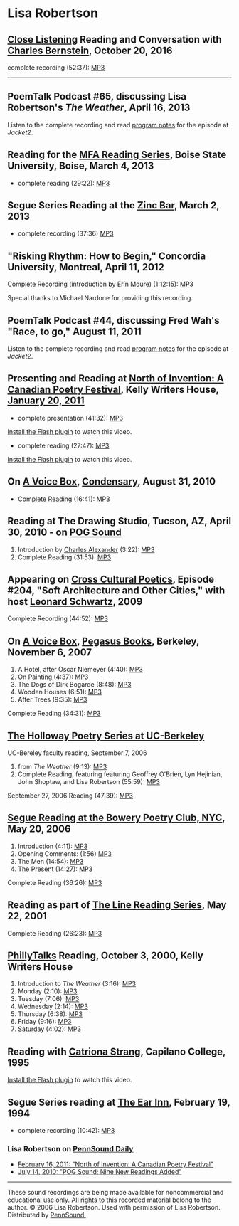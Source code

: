 Lisa Robertson
==============

[Close Listening](Close-Listening.php) Reading and Conversation with [Charles Bernstein](Bernstein.php), October 20, 2016
-------------------------------------------------------------------------------------------------------------------------

complete recording (52:37): [MP3](https://media.sas.upenn.edu/pennsound/authors/Robertson/Roberston-Robertson_Close-Listening-10-20-16.mp3)

------------------------------------------------------------------------

PoemTalk Podcast \#65, discussing Lisa Robertson's *The Weather*, April 16, 2013
--------------------------------------------------------------------------------

Listen to the complete recording and read [program notes](http://jacket2.org/podcasts/day-pours-out-space-poemtalk-65) for the episode at *Jacket2*.

Reading for the [MFA Reading Series](Boise-State.php), Boise State University, Boise, March 4, 2013
---------------------------------------------------------------------------------------------------

-   complete reading (29:22): [MP3](http://media.sas.upenn.edu/pennsound/groups/Boise-State/Robertson-Lisa_Complete-Reading_MFA-Reading-Series_Boise_3-4-13.mp3)

Segue Series Reading at the [Zinc Bar](http://writing.upenn.edu/pennsound/x/Segue-ZINC.php), March 2, 2013
----------------------------------------------------------------------------------------------------------

-   complete recording (37:36) [MP3](http://media.sas.upenn.edu/pennsound/authors/Robertson/Robertson-Lisa_Complete-Recording_Segue-Zinc-Bar_3-2-13.mp3)


"Risking Rhythm: How to Begin," Concordia University, Montreal, April 11, 2012
------------------------------------------------------------------------------

Complete Recording (introduction by Erín Moure) (1:12:15): [MP3](http://media.sas.upenn.edu/pennsound/authors/Robertson/Robertson-Lisa_Risking%20Rhythm_Concordia-University_Montreal_04-11-12.mp3)

Special thanks to Michael Nardone for providing this recording.

PoemTalk Podcast \#44, discussing Fred Wah's "Race, to go," August 11, 2011
---------------------------------------------------------------------------

Listen to the complete recording and read [program notes](https://jacket2.org/commentary/other-side-tracks-poemtalk-44) for the episode at *Jacket2*.

Presenting and Reading at [North of Invention: A Canadian Poetry Festival](http://writing.upenn.edu/pennsound/x/North-Of-Invention.php), Kelly Writers House, [January 20, 2011](http://writing.upenn.edu/wh/calendar/0111.php#20)
----------------------------------------------------------------------------------------------------------------------------------------------------------------------------------------------------------------------------------

-   complete presentation (41:32): [MP3](http://media.sas.upenn.edu/pennsound/groups/North-Of-Invention/Robertson-Lisa_North-of-Invention_KWH-Upenn_1-20-2011.mp3)

  

[Install the Flash plugin](http://get.adobe.com/flashplayer/) to watch this video.

-   complete reading (27:47): [MP3](http://media.sas.upenn.edu/pennsound/groups/North-Of-Invention/Robertson-Lisa_North-of-Invention_complete%20reading_KWH-UPenn_01-20-2011.mp3)

  

[Install the Flash plugin](http://get.adobe.com/flashplayer/) to watch this video.

On [A Voice Box](A-Voice-Box.php), [Condensary](http://andrewkenower.typepad.com/a_voice_box/2010/09/lisa-robertson-condensary-83110.html), August 31, 2010
-----------------------------------------------------------------------------------------------------------------------------------------------------------

-   Complete Reading (16:41): [MP3](http://media.sas.upenn.edu/pennsound/authors/Robertson/Robertson-Lisa_Voice-Box-Condensary_8-31-10.mp3)

Reading at The Drawing Studio, Tucson, AZ, April 30, 2010 - on [POG Sound](http://writing.upenn.edu/pennsound/x/POG-Sound.php#New-2010)
---------------------------------------------------------------------------------------------------------------------------------------

1.  Introduction by [Charles Alexander](http://writing.upenn.edu/pennsound/x/Alexander.php) (3:22): [MP3](http://media.sas.upenn.edu/pennsound/authors/Robertson/Robertson-Lisa_01_Introduction-Alexander_POG-Hotel-Congress_Tucson-AZ_4-30-10.mp3)
2.  Complete Reading (31:53): [MP3](http://media.sas.upenn.edu/pennsound/authors/Robertson/Robertson-Lisa_02_Reading_POG-Hotel-Congress_Tucson-AZ_4-30-10.mp3)

Appearing on [Cross Cultural Poetics](XCP.html), Episode \#204, "Soft Architecture and Other Cities," with host [Leonard Schwartz](http://www.writing.upenn.edu/pennsound/x/Schwartz.php), 2009
-----------------------------------------------------------------------------------------------------------------------------------------------------------------------------------------------

Complete Recording (44:52): [MP3](http://media.sas.upenn.edu/Pennsound/groups/XCP/XCP_204_Robertson_12-10-09.mp3)

On [A Voice Box](http://writing.upenn.edu/pennsound/x/A-Voice-Box.php), [Pegasus Books](http://andrewkenower.typepad.com/a_voice_box/2007/11/lisa-robertson-.html), Berkeley, November 6, 2007
----------------------------------------------------------------------------------------------------------------------------------------------------------------------------------------------

1.  A Hotel, after Oscar Niemeyer (4:40): [MP3](http://media.sas.upenn.edu/pennsound/authors/Robertson/Robertson-Lisa_01_A-Hotel_A-Voice-Box_Pegasus-Books_11-06-07.mp3)
2.  On Painting (4:37): [MP3](http://media.sas.upenn.edu/pennsound/authors/Robertson/Robertson-Lisa_02_On-Painting_A-Voice-Box_Pegasus_Books_11-06-07.mp3)
3.  The Dogs of Dirk Bogarde (8:48): [MP3](http://media.sas.upenn.edu/pennsound/authors/Robertson/Robertson-Lisa_03_The-Dogs-of-Dirk-Bogarde_A-Voice-Box_Pegasus-Books_11-06-07.mp3)
4.  Wooden Houses (6:51): [MP3](http://media.sas.upenn.edu/pennsound/authors/Robertson/Robertson-Lisa_04_Wooden-Houses_A-Voice-Box_Pegasus-Books_11-06-07.mp3)
5.  After Trees (9:35): [MP3](http://media.sas.upenn.edu/pennsound/authors/Robertson/Robertson-Lisa_05_After-Trees_A-Voice-Box_Pegasus-Books_11-06-07.mp3)

Complete Reading (34:31): [MP3](http://media.sas.upenn.edu/pennsound/authors/Robertson/Robertson-Lisa_Complete-Reading_A-Voice-Box_Pegasus-Books_11-06-07.mp3)  

[The Holloway Poetry Series at UC-Berkeley](http://holloway.english.berkeley.edu/)
----------------------------------------------------------------------------------

UC-Bereley faculty reading, September 7, 2006

1.  from *The Weather* (9:13): [MP3](http://media.sas.upenn.edu/pennsound/authors/Robertson/Robertson-Lisa_Complete-Recording_Berkeley_09-07-06.mp3)
2.  Complete Reading, featuring featuring Geoffrey O'Brien, Lyn Hejinian, John Shoptaw, and Lisa Robertson (55:59): [MP3](http://media.sas.upenn.edu/pennsound/groups/Holloway/Robertson-OBrien-Hejinian-Shoptaw_Berkeley_09-06-06.mp3)

September 27, 2006 Reading (47:39): [MP3](http://media.sas.upenn.edu/pennsound/groups/Holloway/Robertson-Lisa_09-27-06.mp3)


[Segue Reading at the Bowery Poetry Club, NYC](http://writing.upenn.edu/pennsound/x/Segue-BPC.html), May 20, 2006
-----------------------------------------------------------------------------------------------------------------

1.  Introduction (4:11): [MP3](http://media.sas.upenn.edu/pennsound/authors/Robertson/Robertson-Lisa_01_Intro_Segue_NY_05-20-06.mp3)
2.  Opening Comments: (1:56) [MP3](http://media.sas.upenn.edu/pennsound/authors/Robertson/Robertson-Lisa_02_Opening-Comments_Segue_NY_05-20-06.mp3)
3.  The Men (14:54): [MP3](http://media.sas.upenn.edu/pennsound/authors/Robertson/Robertson-Lisa_03_The-Men_Segue_NY_05-20-06.mp3)
4.  The Present (14:27): [MP3](http://media.sas.upenn.edu/pennsound/authors/Robertson/Robertson-Lisa_04_The-Present_Segue_NY_05-20-06.mp3)

Complete Reading (36:26): [MP3](http://media.sas.upenn.edu/pennsound/authors/Robertson/Robertson-Lisa_Segue_NY_05-20-06.mp3)

Reading as part of [The Line Reading Series](Line-Reading-Series.html), May 22, 2001
------------------------------------------------------------------------------------

Complete Reading (26:23): [MP3](http://media.sas.upenn.edu/pennsound/authors/Robertson/Robertson-Lisa_Line-Reading-Series_5-22-01.mp3)

[PhillyTalks](http://writing.upenn.edu/pennsound/x/phillytalks/) Reading, October 3, 2000, Kelly Writers House
--------------------------------------------------------------------------------------------------------------

1.  Introduction to *The Weather* (3:16): [MP3](http://media.sas.upenn.edu/pennsound/groups/phillytalks/17/Robertson-Lisa_02_Introduction-to-The-Weather_PhillyTalks17_UPenn_10-03-00.mp3)
2.  Monday (2:10): [MP3](http://media.sas.upenn.edu/pennsound/groups/phillytalks/17/Robertson-Lisa_03_Monday_PhillyTalks17_UPenn_10-03-00.mp3)
3.  Tuesday (7:06): [MP3](http://media.sas.upenn.edu/pennsound/groups/phillytalks/17/Robertson-Lisa_04_Tuesday_PhillyTalks17_UPenn_10-03-00.mp3)
4.  Wednesday (2:14): [MP3](http://media.sas.upenn.edu/pennsound/groups/phillytalks/17/Robertson-Lisa_05_Wednesday_PhillyTalks17_UPenn_10-03-00.mp3)
5.  Thursday (6:38): [MP3](http://media.sas.upenn.edu/pennsound/groups/phillytalks/17/Robertson-Lisa_06_Thursday_PhillyTalks17_UPenn_10-03-00.mp3)
6.  Friday (9:16): [MP3](http://media.sas.upenn.edu/pennsound/groups/phillytalks/17/Robertson-Lisa_07_Friday_PhillyTalks17_UPenn_10-03-00.mp3)
7.  Saturday (4:02): [MP3](http://media.sas.upenn.edu/pennsound/groups/phillytalks/17/Robertson-Lisa_08_Saturday_PhillyTalks17_UPenn_10-03-00.mp3)


Reading with [Catriona Strang](Strang.php), Capilano College, 1995
------------------------------------------------------------------

[Install the Flash plugin](http://get.adobe.com/flashplayer/) to watch this video.


Segue Series reading at [The Ear Inn](Ear-Inn.php), February 19, 1994
---------------------------------------------------------------------

-   complete recording (10:42): [MP3](http://media.sas.upenn.edu/pennsound/authors/Robertson/Robertson-Lisa_Complete-Recording_Ear-Inn_NYC_2-19-94.mp3)

### Lisa Robertson on [PennSound Daily](http://writing.upenn.edu/pennsound/daily/)

-   [February 16, 2011: "North of Invention: A Canadian Poetry Festival"](http://writing.upenn.edu/pennsound/daily/201102.php#16_12:45)
-   [July 14, 2010: "POG Sound: Nine New Readings Added"](http://writing.upenn.edu/pennsound/daily/201007.php#14_18:55)

  

------------------------------------------------------------------------

These sound recordings are being made available for noncommercial and educational use only.
All rights to this recorded material belong to the author. © 2006
Lisa Robertson. Used with permission of Lisa Robertson. Distributed by [PennSound.](../index.html)
